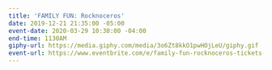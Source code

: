 ```yaml
---
title: 'FAMILY FUN: Rocknoceros'
date: 2019-12-21 21:35:00 -05:00
event-date: 2020-03-29 10:30:00 -04:00
end-time: 1130AM
giphy-url: https://media.giphy.com/media/3o6Zt8kkO1pwHOjLeU/giphy.gif
event-url: https://www.eventbrite.com/e/family-fun-rocknoceros-tickets-87037496495
---
```


